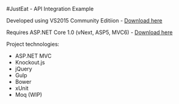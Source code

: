 
#JustEat - API Integration Example

Developed using VS2015 Community Editiion - [Download here](https://www.visualstudio.com/en-us/downloads/download-visual-studio-vs.aspx)

Requires ASP.NET Core 1.0 (vNext, ASP5, MVC6) - [Download here](https://get.asp.net/)

Project technologies:

* ASP.NET MVC
* Knockout.js
* jQuery
* Gulp
* Bower
* xUnit
* Moq (WIP)



